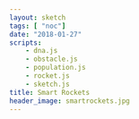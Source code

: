 ```yaml
---
layout: sketch
tags: [ "noc"]
date: "2018-01-27"
scripts: 
    - dna.js
    - obstacle.js
    - population.js
    - rocket.js
    - sketch.js
title: Smart Rockets
header_image: smartrockets.jpg
---
```

